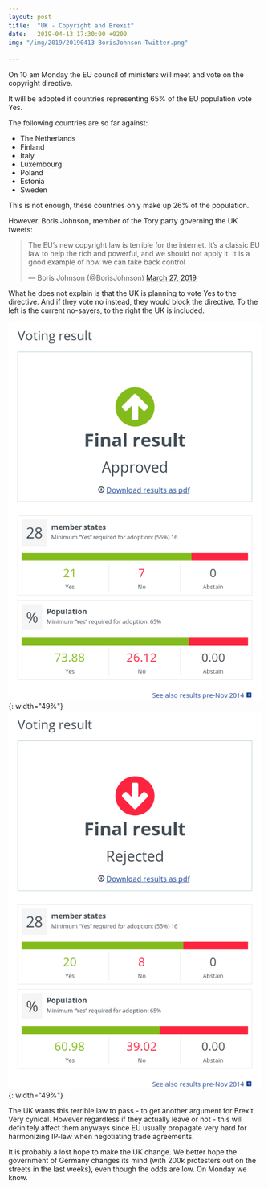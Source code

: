 ```yaml
---
layout: post
title:  "UK - Copyright and Brexit"
date:   2019-04-13 17:30:00 +0200
img: "/img/2019/20190413-BorisJohnson-Twitter.png"

---
```


On 10 am Monday the EU council of ministers will meet and vote on the copyright directive.

It will be adopted if countries representing 65% of the EU population vote Yes.

The following countries are so far against:
- The Netherlands
- Finland
- Italy
- Luxembourg
- Poland
- Estonia
- Sweden

This is not enough, these countries only make up 26% of the population.

However. Boris Johnson, member of the Tory party governing the UK tweets:

<blockquote class="twitter-tweet" data-lang="en"><p lang="en" dir="ltr">The EU’s new copyright law is terrible for the internet. It’s a classic EU law to help the rich and powerful, and we should not apply it. It is a good example of how we can take back control</p>&mdash; Boris Johnson (@BorisJohnson) <a href="https://twitter.com/BorisJohnson/status/1110812485081333760?ref_src=twsrc%5Etfw">March 27, 2019</a></blockquote>
<script async src="https://platform.twitter.com/widgets.js" charset="utf-8"></script>


What he does not explain is that the UK is planning to vote Yes to the directive. And if they vote no instead, they would block the directive.
To the left is the current no-sayers, to the right the UK is included.

![Current No's](/img/2019/20190413-votings/currno.png){: width="49%"}
![With UK](/img/2019/20190413-votings/UK.png){: width="49%"}

The UK wants this terrible law to pass - to get another argument for Brexit. Very cynical. However regardless if they actually leave or not - this will definitely affect them anyways since EU usually propagate very hard for harmonizing IP-law when negotiating trade agreements.

It is probably a lost hope to make the UK change. We better hope the government of Germany changes its mind (with 200k protesters out on the streets in the last weeks), even though the odds are low. On Monday we know.
